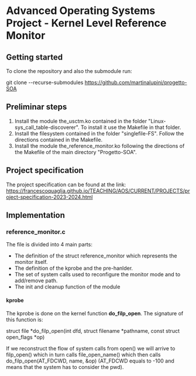 # Advanced Operating Systems Project - Kernel Level Reference Monitor

## Getting started

To clone the repository and also the submodule run:

git clone --recurse-submodules https://github.com/martinalupini/progetto-SOA

## Preliminar steps

1. Install the module the_usctm.ko contained in the folder "Linux-sys_call_table-discoverer". To install it use the Makefile in that folder.
2. Install the filesystem contained in the folder "singlefile-FS". Follow the directions contained in the Makefile.
3. Install the module the_reference_monitor.ko following the directions of the Makefile of the main directory "Progetto-SOA".

## Project specification 

The project specification can be found at the link: https://francescoquaglia.github.io/TEACHING/AOS/CURRENT/PROJECTS/project-specification-2023-2024.html

## Implementation 

### reference_monitor.c

The file is divided into 4 main parts:
- The definition of the struct reference_monitor which represents the monitor itself.
- The definition of the kprobe and the pre-hanlder.
- The set of system calls used to reconfigure the monitor mode and to add/remove path.
- The init and cleanup function of the module

#### kprobe
The kprobe is done on the kernel function **do_filp_open**. The signature of this function is:

struct file *do_filp_open(int dfd, struct filename *pathname, const struct open_flags *op)

If we reconstruct the flow of system calls from open() we will arrive to filp_open() which in turn calls file_open_name() which then calls do_filp_open(AT_FDCWD, name, &op) (AT_FDCWD equals to -100 and means that the system has to consider the pwd).

